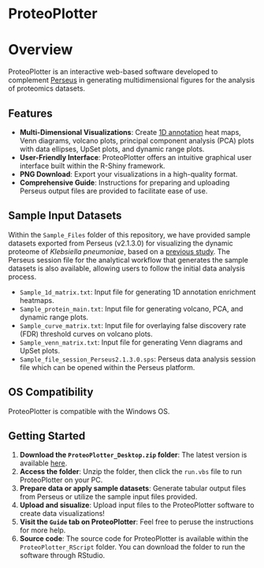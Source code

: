 
# ProteoPlotter

# Overview
ProteoPlotter is an interactive web-based software developed to complement [Perseus](https://maxquant.net/perseus/) in generating multidimensional figures for the analysis of proteomics datasets.  

## Features
- **Multi-Dimensional Visualizations**: Create [1D annotation](https://doi.org/10.1186/1471-2105-13-S16-S12) heat maps, Venn diagrams, volcano plots, principal component analysis (PCA) plots with data ellipses, UpSet plots, and dynamic range plots.
- **User-Friendly Interface**: ProteoPlotter offers an intuitive graphical user interface built within the R-Shiny framework.
- **PNG Download**: Export your visualizations in a high-quality format.
- **Comprehensive Guide**: Instructions for preparing and uploading Perseus output files are provided to facilitate ease of use.

## Sample Input Datasets
Within the `Sample_Files` folder of this repository, we have provided sample datasets exported from Perseus (v2.1.3.0) for visualizing the dynamic proteome of *Klebsiella pneumoniae*, based on a [previous study](https://doi.org/10.3389/fmicb.2020.00546). The Perseus session file for the analytical workflow that generates the sample datasets is also available, allowing users to follow the initial data analysis process. 
- `Sample_1d_matrix.txt`: Input file for generating 1D annotation enrichment heatmaps.
- `Sample_protein_main.txt`: Input file for generating volcano, PCA, and dynamic range plots.  
- `Sample_curve_matrix.txt`: Input file for overlaying false discovery rate (FDR) threshold curves on volcano plots. 
- `Sample_venn_matrix.txt`: Input file for generating Venn diagrams and UpSet plots. 
- `Sample_file_session_Perseus2.1.3.0.sps`: Perseus data analysis session file which can be opened within the Perseus platform. 

## OS Compatibility
ProteoPlotter is compatible with the Windows OS. 

## Getting Started
1. **Download the `ProteoPlotter_Desktop.zip` folder**: The latest version is available [here](https://github.com/JGM-Lab-UoG/Extending_Perseus-Esther-/releases/tag/v1.0.0).
2. **Access the folder**: Unzip the folder, then click the `run.vbs` file to run ProteoPlotter on your PC. 
3. **Prepare data or apply sample datasets**: Generate tabular output files from Perseus or utilize the sample input files provided.
4. **Upload and sisualize**: Upload input files to the ProteoPlotter software to create data visualizations!
5. **Visit the `Guide` tab on ProteoPlotter**: Feel free to peruse the instructions for more help.
6. **Source code**: The source code for ProteoPlotter is available within the `ProteoPlotter_RScript` folder. You can download the folder to run the software through RStudio.  



